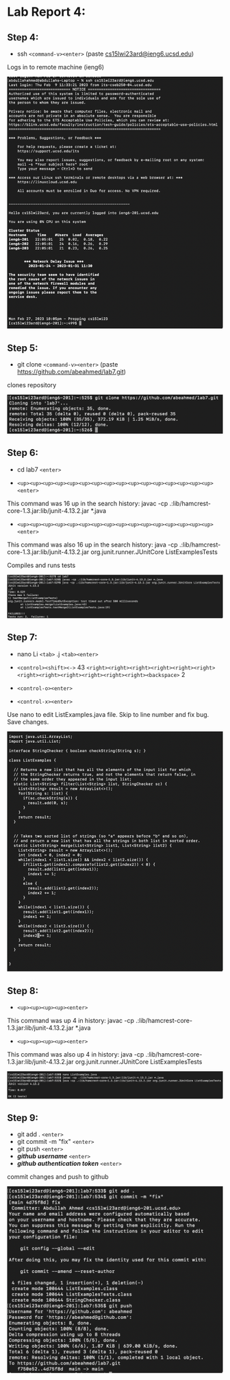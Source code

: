
# Lab Report 4: 

## Step 4: ##

- ssh `<command-v><enter>` (paste cs15lwi23ard@ieng6.ucsd.edu)

Logs in to remote machine (ieng6)

![image](Image1.png)

## Step 5: ##

- git clone `<command-v><enter>` (paste https://github.com/abeahmed/lab7.git)

clones repository

![image](Image2.png)
  
## Step 6: ##

- cd lab7 `<enter>`

- `<up><up><up><up><up><up><up><up><up><up><up><up><up><up><up><up><enter>`
  
This command was 16 up in the search history: javac -cp .:lib/hamcrest-core-1.3.jar:lib/junit-4.13.2.jar *.java
  
- `<up><up><up><up><up><up><up><up><up><up><up><up><up><up><up><up><enter>`
  
This command was also 16 up in the search history: java -cp .:lib/hamcrest-core-1.3.jar:lib/junit-4.13.2.jar org.junit.runner.JUnitCore ListExamplesTests

Compiles and runs tests

![image](Image3.png)
  
## Step 7: ##
  
- nano Li `<tab>` .j `<tab><enter>`
  
- `<control><shift><->` 43 `<right><right><right><right><right><right><right><right><right><right><right><right><backspace>` 2
 
- `<control-o><enter>`

- `<control-x><enter>`

Use nano to edit ListExamples.java file. Skip to line number and fix bug. Save changes.

![image](Image4.png)
  
## Step 8: ##
  
- `<up><up><up><up><enter>`
  
This command was up 4 in history: javac -cp .:lib/hamcrest-core-1.3.jar:lib/junit-4.13.2.jar *.java
  
- `<up><up><up><up><enter>`
  
This command was also up 4 in history: java -cp .:lib/hamcrest-core-1.3.jar:lib/junit-4.13.2.jar org.junit.runner.JUnitCore ListExamplesTests

![image](Image5.png)

## Step 9: ##
  
- git add . `<enter>`
- git commit -m "fix" `<enter>`
- git push `<enter>`
- __*github username*__ `<enter>`
- __*github authentication token*__ `<enter>`

commit changes and push to github

![image](Image6.png)
  


          
          
          

          
          
          
          

          
          
          
          

          
          
          
          
